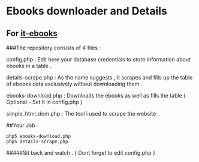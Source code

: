 # Ebooks downloader and Details 
## For [it-ebooks](http://it-ebooks.info/)

###The repository consists of 4 files :

config.php
: Edit here your database credentials to store information about ebooks in a table .

details-scrape.php
: As the name suggests , it scrapes and fills up the table of ebooks data exclusively without downloading them .

ebooks-download.php
: Downloads the ebooks as well as fills the table ( Optional - Set it in config.php )

simple_html_dom.php 
: The tool i used to scrape the website .

##Your Job 

    php5 ebooks-download.php
    php5 details-scrape.php

#####Sit back and watch . { Dont forget to edit config.php }
    